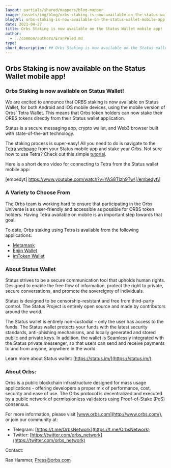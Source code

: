 ```yaml
---
layout: partials/shared/mappers/blog-mapper
image: /assets/img/blog/orbs-staking-is-now-available-on-the-status-wallet-mobile-app/bg.png
blogUrl: orbs-staking-is-now-available-on-the-status-wallet-mobile-app
date: 2021-04-27
title: Orbs Staking is now available on the Status Wallet mobile app!
author:
  - ../common/authors/EranPeled.md
type:
short_description: ## Orbs Staking is now available on the Status Wallet mobile app!
---
```


## Orbs Staking is now available on the Status Wallet mobile app!

### Orbs Staking is now available on Status Wallet!

We are excited to announce that ORBS staking is now available on Status Wallet, for both Android and iOS mobile devices, using the mobile version of Orbs’ Tetra Wallet. This means that Orbs token holders can now stake their ORBS tokens directly from their Status wallet application.

Status is a secure messaging app, crypto wallet, and Web3 browser built with state-of-the-art technology.

The staking process is super-easy! All you need to do is navigate to the [Tetra webpage](https://staking.orbs.network/) from your Status mobile app and stake your Orbs. Not sure how to use Tetra? Check out this simple [tutorial](https://www.orbs.com/tetra-orbs-staking-wallet-tutorial/).

Here is a short demo video for connecting to Tetra from the Status wallet mobile app:

\[embedyt\] https://www.youtube.com/watch?v=YAS8TIzh9Tw\[/embedyt\]

### A Variety to Choose From

The Orbs team is working hard to ensure that participating in the Orbs Universe is as user-friendly and accessible as possible for ORBS token holders. Having Tetra available on mobile is an important step towards that goal.

To date, Orbs staking using Tetra is available from the following applications:

- [Metamask](https://www.orbs.com/orbs-swaps-and-staking-now-available-on-metamask-wallet/)
- [Enjin Wallet](https://www.orbs.com/tetra-staking-wallet-by-orbs-now-on-mobile/)
- [imToken Wallet](https://www.orbs.com/orbs-tetra-staking-is-now-available-on-imtoken-wallet/)

### About Status Wallet

Status strives to be a secure communication tool that upholds human rights. Designed to enable the free flow of information, protect the right to private, secure conversations, and promote the sovereignty of individuals.

Status is designed to be censorship-resistant and free from third-party control. The Status Project is entirely open source and made by contributors around the world.

The Status wallet is entirely non-custodial – only the user has access to the funds. The Status wallet protects your funds with the latest security standards, anti-phishing mechanisms, and locally generated and stored public and private keys. In addition, the wallet is Seamlessly integrated with the Status private messenger, so that users can send and receive payments to and from anyone, anywhere in the world.

Learn more about Status wallet: [https://status.im/](https://status.im/)

### About Orbs:

Orbs is a public blockchain infrastructure designed for mass usage applications - offering developers a proper mix of performance, cost, security and ease of use. The Orbs protocol is decentralized and executed by a public network of permissionless validators using Proof-of-Stake (PoS) consensus.

For more information, please visit [www.orbs.com](http://www.orbs.com/), or join our community at:

- Telegram: [https://t.me/OrbsNetwork](https://t.me/OrbsNetwork)
- Twitter: [https://twitter.com/orbs_network](https://twitter.com/orbs_network)

Contact:

Ran Hammer, Press@orbs.com
